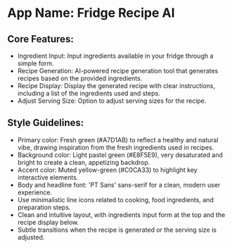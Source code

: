 # **App Name**: Fridge Recipe AI

## Core Features:

- Ingredient Input: Input ingredients available in your fridge through a simple form.
- Recipe Generation: AI-powered recipe generation tool that generates recipes based on the provided ingredients.
- Recipe Display: Display the generated recipe with clear instructions, including a list of the ingredients used and steps.
- Adjust Serving Size: Option to adjust serving sizes for the recipe.

## Style Guidelines:

- Primary color: Fresh green (#A7D1AB) to reflect a healthy and natural vibe, drawing inspiration from the fresh ingredients used in recipes.
- Background color: Light pastel green (#E8F5E9), very desaturated and bright to create a clean, appetizing backdrop.
- Accent color: Muted yellow-green (#C0CA33) to highlight key interactive elements.
- Body and headline font: 'PT Sans' sans-serif for a clean, modern user experience.
- Use minimalistic line icons related to cooking, food ingredients, and preparation steps.
- Clean and intuitive layout, with ingredients input form at the top and the recipe display below.
- Subtle transitions when the recipe is generated or the serving size is adjusted.